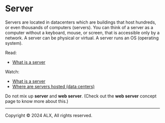 Server
======

Servers are located in datacenters which are buildings that host hundreds, or even thousands of computers (servers). You can think of a server as a computer without a keyboard, mouse, or screen, that is accessible only by a network. A server can be physical or virtual. A server runs an OS (operating system).

Read:

*   [What is a server](https://en.wikipedia.org/wiki/Server_computing#Hardware_requirement)

Watch:

*   [What is a server](https://www.youtube.com/watch?v=B1ANfsDyjeA)
*   [Where are servers hosted (data centers)](https://www.youtube.com/watch?v=iuqXFC_qIvA&t=33s)

Do not mix up **server** and **web server**. (Check out the **web server** concept page to know more about this.)

-----

Copyright © 2024 ALX, All rights reserved.

